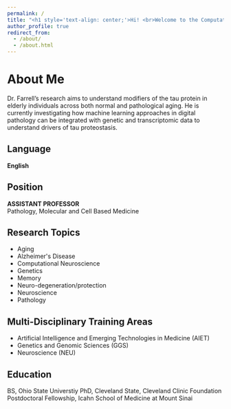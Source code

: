 ```yaml
---
permalink: /
title: "<h1 style='text-align: center;'>Hi! <br>Welcome to the Computational Neuropathology Lab at Icahn School of Medicine</h1><br><h1 style='text-align: center;'>Joint Venture by Kurt Farrell and John Crary</h1>"
author_profile: true
redirect_from: 
  - /about/
  - /about.html
---
```


# About Me

Dr. Farrell’s research aims to understand modifiers of the tau protein in elderly individuals across both normal and pathological aging. He is currently investigating how machine learning approaches in digital pathology can be integrated with genetic and transcriptomic data to understand drivers of tau proteostasis.

## Language
**English**

## Position
**ASSISTANT PROFESSOR**  
Pathology, Molecular and Cell Based Medicine

## Research Topics
- Aging  
- Alzheimer's Disease  
- Computational Neuroscience  
- Genetics  
- Memory  
- Neuro-degeneration/protection  
- Neuroscience  
- Pathology  

## Multi-Disciplinary Training Areas
- Artificial Intelligence and Emerging Technologies in Medicine (AIET)  
- Genetics and Genomic Sciences (GGS)  
- Neuroscience (NEU)

## Education
BS, Ohio State Universtiy
PhD, Cleveland State, Cleveland Clinic Foundation
Postdoctoral Fellowship, Icahn School of Medicine at Mount Sinai
